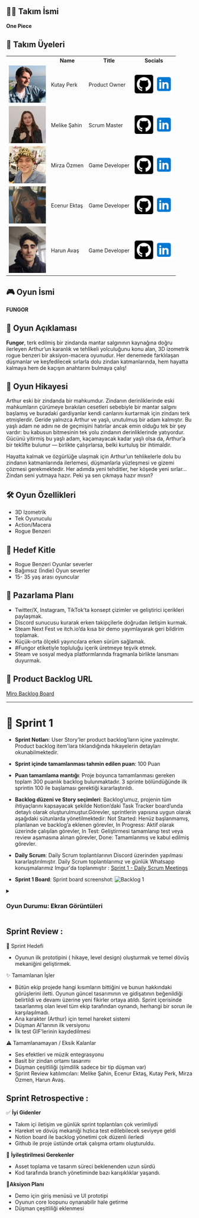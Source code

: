 

## 🏴‍☠️ **Takım İsmi**

**One Piece** 


## 👥 Takım Üyeleri

<table>
  <tr>
    <th></th>
    <th>Name</th>
    <th>Title</th>
    <th>Socials</th>
  </tr>
  <tr>
    <td><img src="SprintAssets/people/kutay.jpg" width="100" /></td>
    <td>Kutay Perk</td>
    <td>Product Owner</td>
    <td>
      <a href="https://github.com/Ktyprk"><img src="SprintAssets/social/github.png" width="50"/></a>
      <a href="https://www.linkedin.com/in/kutayperk/"><img src="SprintAssets/social/linkedin.png" width="50"/></a>
    </td>
  </tr>
  <tr>
    <td><img src="SprintAssets/people/melike.jpeg" width="100" /></td>
    <td>Melike Şahin</td>
    <td>Scrum Master</td>
    <td>
      <a href="https://github.com/melikesahn"><img src="SprintAssets/social/github.png" width="50"/></a>
      <a href="https://www.linkedin.com/in/melikesahinn/"><img src="SprintAssets/social/linkedin.png" width="50"/></a>
    </td>
  </tr>
  <tr>
    <td><img src="SprintAssets/people/mirza.jpg" width="100" /></td>
    <td>Mirza Özmen</td>
    <td>Game Developer</td>
    <td>
      <a href="https://github.com/MirzaOzmen"><img src="SprintAssets/social/github.png" width="50"/></a>
      <a href="https://www.linkedin.com/in/mirza-%C3%B6-a71427237/"><img src="SprintAssets/social/linkedin.png" width="50"/></a>
    </td>
  </tr>
  <tr>
    <td><img src="SprintAssets/people/ecenur.jpg" width="100" /></td>
    <td>Ecenur Ektaş</td>
    <td>Game Developer</td>
    <td>
      <a href="https://github.com/ecenurektas"><img src="SprintAssets/social/github.png" width="50"/></a>
      <a href="https://www.linkedin.com/in/ecenur-ektas/"><img src="SprintAssets/social/linkedin.png" width="50"/></a>
    </td>
  </tr>
  <tr>
    <td><img src="SprintAssets/people/harun.jpg" width="100" /></td>
    <td>Harun Avaş</td>
    <td>Game Developer</td>
    <td>
      <a href="https://github.com/harunavas"><img src="SprintAssets/social/github.png" width="50"/></a>
      <a href="https://www.linkedin.com/in/harun-ava%C5%9F/"><img src="SprintAssets/social/linkedin.png" width="50"/></a>
    </td>
  </tr>
</table>

## 🎮 Oyun İsmi

**FUNGOR**





## 📝 Oyun Açıklaması

**Fungor**, terk edilmiş bir zindanda mantar salgınının kaynağına doğru ilerleyen Arthur’un karanlık ve tehlikeli yolculuğunu konu alan, 3D izometrik rogue benzeri bir aksiyon-macera oyunudur.
Her denemede farklılaşan düşmanlar ve keşfedilecek sırlarla dolu zindan katmanlarında, hem hayatta kalmaya hem de kaçışın anahtarını bulmaya çalış!

## 📖 Oyun Hikayesi

Arthur eski bir zindanda bir mahkumdur. Zindanın derinliklerinde eski mahkumların çürümeye bırakılan cesetleri sebebiyle bir mantar salgını başlamış ve buradaki gardiyanlar kendi canlarını kurtarmak için zindanı terk etmişlerdir. Geride yalnızca Arthur ve yaşlı, unutulmuş bir adam kalmıştır. Bu yaşlı adam ne adını ne de geçmişini hatırlar ancak emin olduğu tek bir şey vardır: bu kabusun bitmesinin tek yolu zindanın derinliklerinde yatıyordur. Gücünü yitirmiş bu yaşlı adam, kaçamayacak kadar yaşlı olsa da, Arthur’a bir teklifte bulunur — birlikte çalışırlarsa, belki kurtuluş bir ihtimaldir.

Hayatta kalmak ve özgürlüğe ulaşmak için Arthur’un tehlikelerle dolu bu zindanın katmanlarında ilerlemesi, düşmanlarla yüzleşmesi ve gizemi çözmesi gerekmektedir. Her adımda yeni tehditler, her köşede yeni sırlar… Zindan seni yutmaya hazır. Peki ya sen çıkmaya hazır mısın?

## 🛠️ Oyun Özellikleri

- 3D Izometrik
- Tek Oyunuculu
- Action/Macera
- Rogue Benzeri

## 🎯 Hedef Kitle

- Rogue Benzeri Oyunlar severler
- Bağımsız (İndie) Oyun severler
- 15- 35 yaş arası oyuncular

## 📢 Pazarlama Planı

- Twitter/X, Instagram, TikTok’ta konsept çizimler ve geliştirici içerikleri paylaşmak.
- Discord sunucusu kurarak erken takipçilerle doğrudan iletişim kurmak.
- Steam Next Fest ve itch.io’da kısa bir demo yayımlayarak geri bildirim toplamak.
- Küçük-orta ölçekli yayıncılara erken sürüm sağlamak.
- #Fungor etiketiyle topluluğu içerik üretmeye teşvik etmek.
- Steam ve sosyal medya platformlarında fragmanla birlikte lansmanı duyurmak.

## 📌 Product Backlog URL

[Miro Backlog Board](https://miro.com/app/board/uXjVK7yGtNA=/)

---

# 🚀 Sprint 1

- **Sprint Notları**: User Story'ler product backlog'ların içine yazılmıştır. Product backlog item'lara tıklandığında hikayelerin detayları okunabilmektedir.

- **Sprint içinde tamamlanması tahmin edilen puan**: 100 Puan

- **Puan tamamlama mantığı**: Proje boyunca tamamlanması gereken toplam 300 puanlık backlog bulunmaktadır. 3 sprinte bölündüğünde ilk sprintin 100 ile başlaması gerektiği kararlaştırıldı.

- **Backlog düzeni ve Story seçimleri**: Backlog’umuz, projenin tüm ihtiyaçlarını kapsayacak şekilde Notion’daki Task Tracker board’unda detaylı olarak oluşturulmuştur.Görevler, sprintlerin yapısına uygun olarak aşağıdaki sütunlarda yönetilmektedir:
Not Started: Henüz başlanmamış, planlanan ve backlog’a eklenen görevler,
In Progress: Aktif olarak üzerinde çalışılan görevler,
In Test: Geliştirmesi tamamlanıp test veya review aşamasına alınan görevler,
Done: Tamamlanmış ve kabul edilmiş görevler.



- **Daily Scrum**: Daily Scrum toplantılarının Discord üzerinden yapılması kararlaştırılmıştır. Daily Scrum toplantılarımız ve günlük Whatsapp konuşmalarımız Imgur'da toplanmıştır : [Sprint 1 - Daily Scrum Meetings](https://imgur.com/a/xYQIZTb)
- **Sprint 1 Board**: Sprint board screenshot: 
![Backlog 1]()

<details> <summary><h3>Oyun Durumu: Ekran Görüntüleri</h3></summary>
  
  <p align="center">
  <img src="SprintAssets/gameSS/imagekarakter.png" width="300" />
  <img src="SprintAssets/gameSS/imageiskelet.png" width="300" />
  <img src="SprintAssets/gameSS/sprint1.gif" width="700" />
  <img src="SprintAssets/gameSS/karakter.gif" width="700" />
  </p>
  
  </details>


## Sprint Review :

 🎯 Sprint Hedefi

- Oyunun ilk prototipini ( hikaye, level design)  oluşturmak ve temel dövüş mekaniğini geliştirmek.

 ✨ Tamamlanan İşler

- Bütün ekip projede hangi kısımların bittiğini ve bunun hakkındaki görüşlerini iletti. Oyunun güncel tasarımının ve gidişatının beğenildiği belirtildi ve devamı    üzerine yeni fikirler ortaya atıldı. Sprint içerisinde tasarlanmış olan level tüm ekip tarafından oynandı, herhangi bir sorun ile karşılaşılmadı.
- Ana karakter (Arthur) için temel hareket sistemi
- Düşman AI’larının ilk versiyonu
- İlk test GIF’lerinin kaydedilmesi

 ⚠️ Tamamlanamayan / Eksik Kalanlar

- Ses efektleri ve müzik entegrasyonu
- Basit bir zindan ortamı tasarımı
- Düşman çeşitliliği (şimdilik sadece bir tip düşman var)
- Sprint Review katılımcıları: Melike Şahin, Ecenur Ektaş, Kutay Perk, Mirza Özmen, Harun Avaş.


## Sprint **Retrospective :**

✅ **İyi Gidenler**

- Takım içi iletişim ve günlük sprint toplantıları çok verimliydi
- Hareket ve dövüş mekaniği hızlıca test edilebilecek seviyeye geldi
- Notion board ile backlog yönetimi çok düzenli ilerledi
- Github ile proje üstünde ortak çalışma ortamı oluşturuldu.

🔄 **İyileştirilmesi Gerekenler**

- Asset toplama ve tasarım süreci beklenenden uzun sürdü
- Kod tarafında branch yönetiminde bazı karışıklıklar yaşandı.

📝**Aksiyon Planı**

- Demo için giriş menüsü ve UI prototipi
- Oyunun core loopunu oynanabilir hale getirme
- Düşman çeşitliliği eklenmesi
